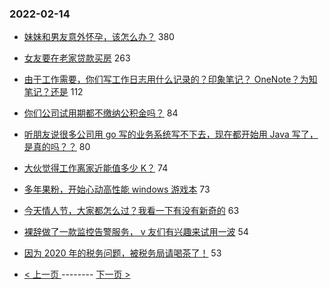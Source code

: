 ### 2022-02-14 
- [妹妹和男友意外怀孕，该怎么办？](https://www.v2ex.com/t/833746) 380
- [女友要在老家贷款买房](https://www.v2ex.com/t/833660) 263
- [由于工作需要，你们写工作日志用什么记录的？印象笔记？ OneNote？为知笔记？还是](https://www.v2ex.com/t/833644) 112
- [你们公司试用期都不缴纳公积金吗？](https://www.v2ex.com/t/833655) 84
- [听朋友说很多公司用 go 写的业务系统写不下去，现在都开始用 Java 写了，是真的吗？？](https://www.v2ex.com/t/833744) 80
- [大伙觉得工作离家近能值多少 K？](https://www.v2ex.com/t/833658) 74
- [多年果粉，开始心动高性能 windows 游戏本](https://www.v2ex.com/t/833605) 73
- [今天情人节，大家都怎么过？我看一下有没有新奇的](https://www.v2ex.com/t/833648) 63
- [裸辞做了一款监控告警服务， v 友们有兴趣来试用一波](https://www.v2ex.com/t/833616) 54
- [因为 2020 年的税务问题，被税务局请喝茶了！](https://www.v2ex.com/t/833724) 53 

- [ < 上一页 ](https://github.com/able8/v2ex-hot-record/blob/master/2022-02-13.md) -------- [ 下一页 > ](https://github.com/able8/v2ex-hot-record/blob/master/2022-02-15.md)